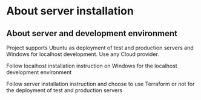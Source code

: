 # About server installation

## About server and development environment

Project supports Ubuntu as deployment of test and production servers and Windows for localhost development.
Use any Cloud provider.

Follow localhost installation instruction on Windows for the localhost development environment

Follow server installation instruction and choose to use Terraform or not for the deployment of test and production servers